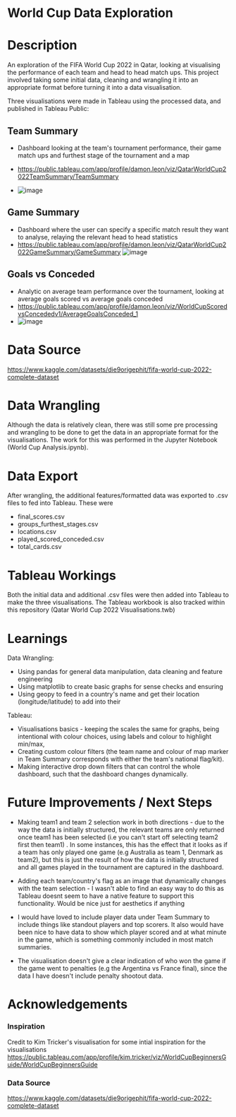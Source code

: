 # World Cup Data Exploration


# Description
An exploration of the FIFA World Cup 2022 in Qatar, looking at visualising the performance of each team and head to head match ups. This project involved taking some initial data, cleaning and wrangling it into an appropriate format before turning it into a data visualisation.


Three visualisations were made in Tableau using the processed data, and published in Tableau Public:

## Team Summary

- Dashboard looking at the team's tournament performance, their game match ups and furthest stage of the tournament and a map
- https://public.tableau.com/app/profile/damon.leon/viz/QatarWorldCup2022TeamSummary/TeamSummary

- ![image](https://github.com/DamonLeon/WorldCupDataExploration/assets/87230042/dc4e7a69-c134-43c3-b7cc-b323b692d7ab)



## Game Summary

- Dashboard where the user can specify a specific match result they want to analyse, relaying the relevant head to head statistics
- https://public.tableau.com/app/profile/damon.leon/viz/QatarWorldCup2022GameSummary/GameSummary
![image](https://github.com/DamonLeon/WorldCupDataExploration/assets/87230042/58f83b81-78da-4253-ad58-5dd277f46602)


## Goals vs Conceded

- Analytic on average team performance over the tournament, looking at average goals scored vs average goals conceded
- https://public.tableau.com/app/profile/damon.leon/viz/WorldCupScoredvsConcededv1/AverageGoalsConceded_1
- ![image](https://github.com/DamonLeon/WorldCupDataExploration/assets/87230042/a765945f-7b10-4067-919a-4e08e7b7af49)








# Data Source

https://www.kaggle.com/datasets/die9origephit/fifa-world-cup-2022-complete-dataset

# Data Wrangling
Although the data is relatively clean, there was still some pre processing and wrangling to be done to get the data in an appropriate format for the visualisations. The work for this was performed in the Jupyter Notebook (World Cup Analysis.ipynb).


# Data Export
After wrangling, the additional features/formatted data was exported to .csv files to fed into Tableau. These were

- final_scores.csv
- groups_furthest_stages.csv
- locations.csv
- played_scored_conceded.csv
- total_cards.csv


# Tableau Workings
Both the initial data and additional .csv files were then added into Tableau to make the three visualisations. The Tableau workbook is also tracked within this repository (Qatar World Cup 2022 Visualisations.twb)


# Learnings

Data Wrangling: 

- Using pandas for general data manipulation, data cleaning and feature engineering
- Using matplotlib to create basic graphs for sense checks and ensuring 
- Using geopy to feed in a country's name and get their location (longitude/latitude) to add into their 


Tableau:
- Visualisations basics - keeping the scales the same for graphs, being intentional with colour choices, using labels and colour to highlight min/max,
- Creating custom colour filters (the team name and colour of map marker in Team Summary corresponds with either the team's national flag/kit). 
- Making interactive drop down filters that can control the whole dashboard, such that the dashboard changes dynamically. 



# Future Improvements / Next Steps

- Making team1 and team 2 selection work in both directions - due to the way the data is initially structured, the relevant teams are only returned once team1 has been selected (i.e you can't start off selecting team2 first then team1) . In some instances, this has the effect that it looks as if a team has only played one game (e.g Australia as team 1, Denmark as team2), but this is just the result of how the data is initially structured and all games played in the tournament are captured in the dashboard. 

- Adding each team/country's flag as an image that dynamically changes with the team selection - I wasn't able to find an easy way to do this as Tableau doesnt seem to have a native feature to support this functionality. Would be nice just for aesthetics if anything


- I would have loved to include player data under Team Summary to include things like standout players and top scorers. It also would have been nice to have data to show which player scored and at what minute in the game, which is something commonly included in most match summaries. 

- The visualisation doesn't give a clear indication of who won the game if the game went to penalties (e.g the Argentina vs France final), since the data I have doesn't include penalty shootout data. 


# Acknowledgements


### Inspiration
Credit to Kim Tricker's visualisation for some intial inspiration for the visualisations
https://public.tableau.com/app/profile/kim.tricker/viz/WorldCupBeginnersGuide/WorldCupBeginnersGuide

### Data Source
https://www.kaggle.com/datasets/die9origephit/fifa-world-cup-2022-complete-dataset

